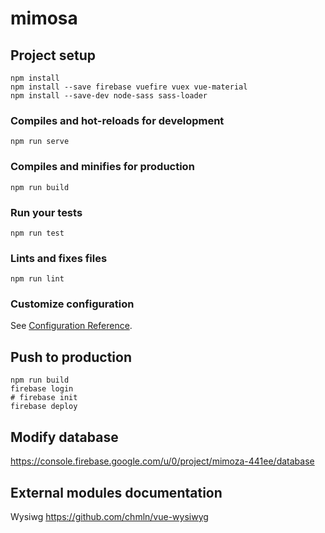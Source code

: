 # mimosa

## Project setup
```
npm install
npm install --save firebase vuefire vuex vue-material
npm install --save-dev node-sass sass-loader
```

### Compiles and hot-reloads for development
```
npm run serve
```

### Compiles and minifies for production
```
npm run build
```

### Run your tests
```
npm run test
```

### Lints and fixes files
```
npm run lint
```

### Customize configuration
See [Configuration Reference](https://cli.vuejs.org/config/).

## Push to production

```
npm run build
firebase login
# firebase init
firebase deploy
```

## Modify database

https://console.firebase.google.com/u/0/project/mimoza-441ee/database

## External modules documentation

Wysiwg https://github.com/chmln/vue-wysiwyg
